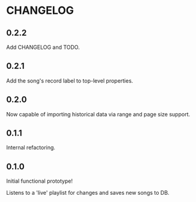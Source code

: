 # CHANGELOG

## 0.2.2

Add CHANGELOG and TODO.


## 0.2.1

Add the song's record label to top-level properties.


## 0.2.0

Now capable of importing historical data via range and page size support.


## 0.1.1

Internal refactoring.


## 0.1.0

Initial functional prototype!

Listens to a 'live' playlist for changes and saves new songs to DB.
